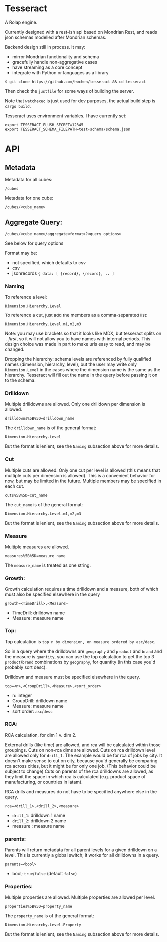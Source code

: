 # Tesseract

A Rolap engine.

Currently designed with a rest-ish api based on Mondrian Rest, and reads json schemas modelled after Mondrian schemas.

Backend design still in process. It may:
- mirror Mondrian functionality and schema
- gracefully handle non-aggregative cases
- have streaming as a core concept
- integrate with Python or languages as a library

```
$ git clone https://github.com/hwchen/tesseract && cd tesseract
```

Then check the `justfile` for some ways of building the server.

Note that `watchexec` is just used for dev purposes, the actual build step is `cargo build`.

Tesseract uses environment variables. I have currently set:
```
export TESSERACT_FLUSH_SECRET=12345
export TESSERACT_SCHEMA_FILEPATH=test-schema/schema.json
```

# API

## Metadata
Metadata for all cubes:
```
/cubes
```

Metadata for one cube:
```
/cubes/<cube_name>
```

## Aggregate Query:
```
/cubes/<cube_name>/aggregate<format>?<query_options>
```
See below for query options

Format may be:
- not specified, which defaults to csv
- csv
- jsonrecords `{ data: [ {record}, {record}, .. ]`

### Naming

To reference a level:
```
Dimension.Hierarchy.Level
```

To reference a cut, just add the members as a comma-separated list:
```
Dimension.Hierarchy.Level.m1,m2,m3
```

Note: you may use brackets so that it looks like MDX, but tesseract splits on `.` _first_, so it will not allow you to have names with internal periods. This design choice was made in part to make urls easy to read, and may be changed.

Dropping the hierarchy: schema levels are referenced by fully qualified names (dimension, hierarchy, level), but the user may write only `Dimension.Level` in the cases where the dimension name is the same as the hierarchy. Tesseract will fill out the name in the query before passing it on to the schema.

### Drilldown
Multiple drilldowns are allowed.
Only one drilldown per dimension is allowed.
```
drilldowns%5B%5D=drilldown_name
```
The `drilldown_name` is of the general format:
```
Dimension.Hierarchy.Level
```
But the format is lenient, see the `Naming` subsection above for more details.

### Cut
Multiple cuts are allowed.
Only one cut per level is allowed (this means that multiple cuts per dimension is allowed). This is a convenient behavior for now, but may be limited in the future.
Multiple members may be specified in each cut.
```
cuts%5B%5D=cut_name
```
The `cut_name` is of the general format:
```
Dimension.Hierarchy.Level.m1,m2,m3
```
But the format is lenient, see the `Naming` subsection above for more details.

### Measure
Multiple measures are allowed.
```
measures%5B%5D=measure_name
```

The `measure_name` is treated as one string.

### Growth:
Growth calculation requires a time drilldown and a measure, both of which must also be specified elsewhere in the query
```
growth=<TimeDrill>,<Measure>
```
- TimeDrill: drilldown name
- Measure: measure name

### Top:
Top calculation is `top n by dimension, on measure ordered by asc/desc`.

So in a query where the drilldowns are `geography` and `product` and `brand` and the measure is `quantity`, you can use the top calculation to get the top 3 `product`/`brand` combinations by `geography`, for quantity (in this case you'd probably sort desc).

Drilldown and measure must be specified elsewhere in the query.

```
top=<n>,<GroupDrill>,<Measure>,<sort_order>
```
- n: integer
- GroupDrill: drilldown name
- Measure: measure name
- sort order: `asc`/`desc`

### RCA:
RCA calculation, for dim 1 v. dim 2.

External drills (like time) are allowed, and rca will be calculated within those groupings.
Cuts on non-rca dims are allowed.
Cuts on rca drilldown level are allowed only for `drill_1`. The example would be for rca of jobs by city. It doesn't make sense to cut on city, because you'd generally be comparing rca across cities, but it might be for only one job. (This behavior could be subject to change)
Cuts on parents of the rca drilldowns are allowed, as they limit the space in which rca is calculated (e.g. product space of manufacturing, or countries in latam).

RCA drills and measures do not have to be specified anywhere else in the query.

```
rca=<drill_1>,<drill_2>,<measure>
```
- `drill_1`: drilldown 1 name
- `drill_2`: drilldown 2 name
- measure : measure name

### parents:
Parents will return metadata for all parent levels for a given drilldown on a level.
This is currently a global switch; it works for all drilldowns in a query.
```
parents=<bool>
```
- bool; `true`/`false` (default `false`)

### Properties:
Multiple properties are allowed.
Multiple properties are allowed per level.
```
properties%5B%5D=property_name
```
The `property_name` is of the general format:
```
Dimension.Hierarchy.Level.Property
```
But the format is lenient, see the `Naming` subsection above for more details.
